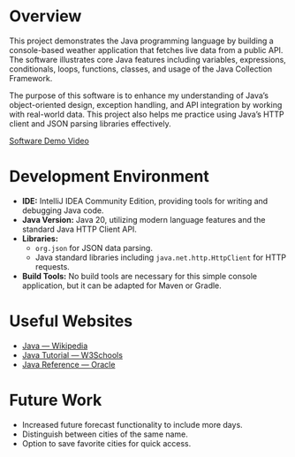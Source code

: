 # Overview

This project demonstrates the Java programming language by building a console-based weather application that fetches live data from a public API. The software illustrates core Java features including variables, expressions, conditionals, loops, functions, classes, and usage of the Java Collection Framework. 

The purpose of this software is to enhance my understanding of Java’s object-oriented design, exception handling, and API integration by working with real-world data. This project also helps me practice using Java’s HTTP client and JSON parsing libraries effectively.

[Software Demo Video](https://youtu.be/_8biWxfJ8qI)

# Development Environment

- **IDE:** IntelliJ IDEA Community Edition, providing tools for writing and debugging Java code.
- **Java Version:** Java 20, utilizing modern language features and the standard Java HTTP Client API.
- **Libraries:**  
  - `org.json` for JSON data parsing.  
  - Java standard libraries including `java.net.http.HttpClient` for HTTP requests.
- **Build Tools:** No build tools are necessary for this simple console application, but it can be adapted for Maven or Gradle.

# Useful Websites

- [Java — Wikipedia](https://en.wikipedia.org/wiki/Java_(programming_language))  
- [Java Tutorial — W3Schools](https://www.w3schools.com/java/)  
- [Java Reference — Oracle](https://docs.oracle.com/en/java/)  

# Future Work

- Increased future forecast functionality to include more days.
- Distinguish between cities of the same name.
- Option to save favorite cities for quick access.